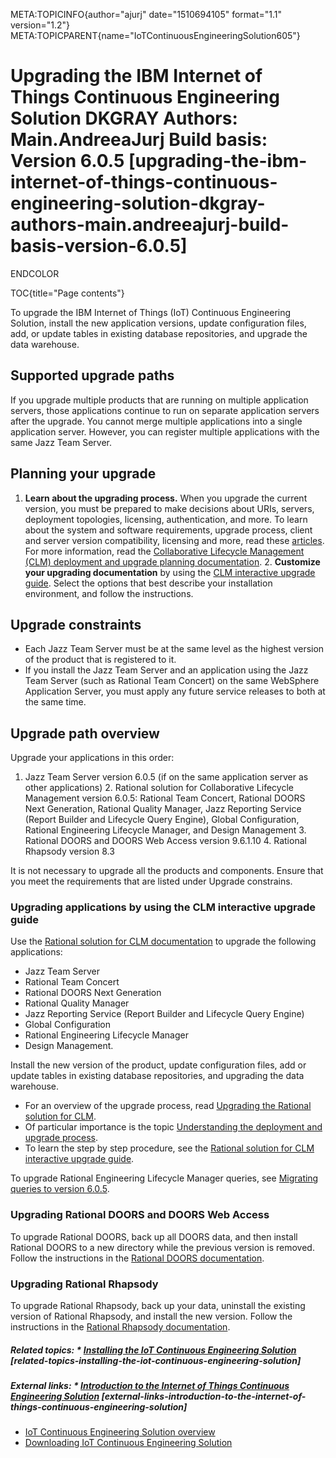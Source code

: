 META:TOPICINFO{author="ajurj" date="1510694105" format="1.1"
version="1.2"}
META:TOPICPARENT{name="IoTContinuousEngineeringSolution605"}

# Upgrading the IBM Internet of Things Continuous Engineering Solution DKGRAY Authors: Main.AndreeaJurj Build basis: Version 6.0.5 [upgrading-the-ibm-internet-of-things-continuous-engineering-solution-dkgray-authors-main.andreeajurj-build-basis-version-6.0.5]

ENDCOLOR

TOC{title="Page contents"}

To upgrade the IBM Internet of Things (IoT) Continuous Engineering
Solution, install the new application versions, update configuration
files, add, or update tables in existing database repositories, and
upgrade the data warehouse.

## Supported upgrade paths

If you upgrade multiple products that are running on multiple
application servers, those applications continue to run on separate
application servers after the upgrade. You cannot merge multiple
applications into a single application server. However, you can register
multiple applications with the same Jazz Team Server.

## Planning your upgrade

1.  **Learn about the upgrading process.** When you upgrade the current
    version, you must be prepared to make decisions about URIs, servers,
    deployment topologies, licensing, authentication, and more. To learn
    about the system and software requirements, upgrade process, client
    and server version compatibility, licensing and more, read these
    [articles](https://www.ibm.com/support/knowledgecenter/SSYMRC_6.0.5/com.ibm.jazz.install.doc/topics/c_upgrade_consideration.html).
    For more information, read the [Collaborative Lifecycle Management
    (CLM) deployment and upgrade planning
    documentation](https://www.ibm.com/support/knowledgecenter/SSYMRC_6.0.5/com.ibm.jazz.install.doc/topics/c_planning_upgrade.html). 2.
    **Customize your upgrading documentation** by using the [CLM
    interactive upgrade
    guide](http://www.ibm.com/support/knowledgecenter/SSYMRC_6.0.5/com.ibm.jazz.install.doc/topics/roadmap_clm_upgrade.html).
    Select the options that best describe your installation environment,
    and follow the instructions.

## Upgrade constraints

-   Each Jazz Team Server must be at the same level as the highest
    version of the product that is registered to it.
-   If you install the Jazz Team Server and an application using the
    Jazz Team Server (such as Rational Team Concert) on the same
    WebSphere Application Server, you must apply any future service
    releases to both at the same time.

## Upgrade path overview

Upgrade your applications in this order:

1.  Jazz Team Server version 6.0.5 (if on the same application server as
    other applications) 2. Rational solution for Collaborative Lifecycle
    Management version 6.0.5: Rational Team Concert, Rational DOORS Next
    Generation, Rational Quality Manager, Jazz Reporting Service (Report
    Builder and Lifecycle Query Engine), Global Configuration, Rational
    Engineering Lifecycle Manager, and Design Management 3. Rational
    DOORS and DOORS Web Access version 9.6.1.10 4. Rational Rhapsody
    version 8.3

It is not necessary to upgrade all the products and components. Ensure
that you meet the requirements that are listed under Upgrade constrains.

### Upgrading applications by using the CLM interactive upgrade guide

Use the [Rational solution for CLM
documentation](http://www.ibm.com/support/knowledgecenter/SSYMRC_6.0.5/com.ibm.help.common.jazz.calm.doc/topics/c_node_jts_upgrading.html)
to upgrade the following applications:

-   Jazz Team Server
-   Rational Team Concert
-   Rational DOORS Next Generation
-   Rational Quality Manager
-   Jazz Reporting Service (Report Builder and Lifecycle Query Engine)
-   Global Configuration
-   Rational Engineering Lifecycle Manager
-   Design Management.

Install the new version of the product, update configuration files, add
or update tables in existing database repositories, and upgrading the
data warehouse.

-   For an overview of the upgrade process, read [Upgrading the Rational
    solution for
    CLM](http://www.ibm.com/support/knowledgecenter/SSYMRC_6.0.5/com.ibm.jazz.install.doc/topics/c_upgrade_overview.html).
-   Of particular importance is the topic [Understanding the deployment
    and upgrade
    process](http://www.ibm.com/support/knowledgecenter/SSYMRC_6.0.5/com.ibm.jazz.install.doc/topics/c_understand_upgrade.html).
-   To learn the step by step procedure, see the [Rational solution for
    CLM interactive upgrade
    guide](http://www.ibm.com/support/knowledgecenter/SSYMRC_6.0.5/com.ibm.jazz.install.doc/topics/roadmap_clm_upgrade.html).

To upgrade Rational Engineering Lifecycle Manager queries, see
[Migrating queries to version
6.0.5](http://www.ibm.com/support/knowledgecenter/SSYMRC_6.0.5/com.ibm.team.jp.relm.doc/topics/t_relm_migrate_queries.html).

### Upgrading Rational DOORS and DOORS Web Access

To upgrade Rational DOORS, back up all DOORS data, and then install
Rational DOORS to a new directory while the previous version is removed.
Follow the instructions in the [Rational DOORS
documentation](http://www.ibm.com/support/knowledgecenter/SSYQBZ_9.6.1/com.ibm.doors.install.doc/topics/c_upgradingpreviousversion.html).

### Upgrading Rational Rhapsody

To upgrade Rational Rhapsody, back up your data, uninstall the existing
version of Rational Rhapsody, and install the new version. Follow the
instructions in the [Rational Rhapsody
documentation](http://www.ibm.com/support/knowledgecenter/SSB2MU_8.3.0/com.ibm.rhp.migration.doc/topics/rhp_t_iu_upgrading_rhp.html).

##### Related topics: \* [Installing the IoT Continuous Engineering Solution](IoTContinuousEngineeringSolution605) [related-topics-installing-the-iot-continuous-engineering-solution]

##### External links: \* [Introduction to the Internet of Things Continuous Engineering Solution](https://http://www.ibm.com/support/knowledgecenter/SSYMRC_6.0.5/com.ibm.help.common.jazz.calm.doc/topics/c_sse_over.html) [external-links-introduction-to-the-internet-of-things-continuous-engineering-solution]

-   [IoT Continuous Engineering Solution
    overview](https://jazz.net/products/continuous-engineering-solution/)
-   [Downloading IoT Continuous Engineering
    Solution](https://jazz.net/downloads/continuous-engineering-solution/)
